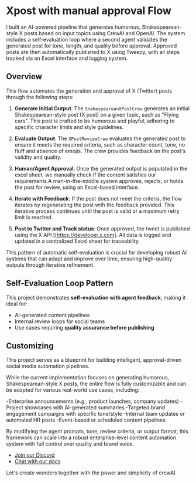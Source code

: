 # Xpost with manual approval Flow

I built an AI-powered pipeline that generates humorous, Shakespearean-style X posts based on input topics using CrewAI and OpenAI. The system includes a self-evaluation loop where a second agent validates the generated post for tone, length, and quality before approval. Approved posts are then automatically published to X using Tweepy, with all steps tracked via an Excel interface and logging system.

## Overview

This flow automates the generation and approval of X (Twitter) posts through the following steps:

1. **Generate Initial Output**: The `ShakespeareanXPostCrew` generates an initial Shakespearean-style post (X post) on a given topic, such as "Flying cars". This post is crafted to be humorous and playful, adhering to specific character limits and style guidelines.

2. **Evaluate Output**: The `XPostReviewCrew` evaluates the generated post to ensure it meets the required criteria, such as character count, tone, no fluff and absence of emojis. The crew provides feedback on the post's validity and quality.

3. **Human/Agent Approval**: Once the generated output is populated in the excel sheet, we manually check if the content satisfies our requirements.A man-in-the-middle system approves, rejects, or holds the post for review, using an Excel-based interface.

4. **Iterate with Feedback**: If the post does not meet the criteria, the flow iterates by regenerating the post with the feedback provided. This iterative process continues until the post is valid or a maximum retry limit is reached.

5. **Post to Twitter and Track status**: Once approved, the tweet is published using the X API [[https://developer.x.com]. All data is logged and updated in a centralized Excel sheet for traceability.

This pattern of automatic self-evaluation is crucial for developing robust AI systems that can adapt and improve over time, ensuring high-quality outputs through iterative refinement.

## Self-Evaluation Loop Pattern

This project demonstrates **self-evaluation with agent feedback**, making it ideal for:

- AI-generated content pipelines
- Internal review loops for social teams
- Use cases requiring **quality assurance before publishing**

## Customizing

This project serves as a blueprint for building intelligent, approval-driven social media automation pipelines.

While the current implementation focuses on generating humorous, Shakespearean-style X posts, the entire flow is fully customizable and can be adapted for various real-world use cases, including:

-Enterprise announcements (e.g., product launches, company updates)
-Project showcases with AI-generated summaries
-Targeted brand engagement campaigns with specific tone/style
-Internal team updates or automated HR posts
-Event-based or scheduled content pipelines

By modifying the agent prompts, tone, review criteria, or output format, this framework can scale into a robust enterprise-level content automation system with full control over quality and brand voice.



- [Join our Discord](https://discord.com/invite/X4JWnZnxPb)
- [Chat with our docs](https://chatg.pt/DWjSBZn)

Let's create wonders together with the power and simplicity of crewAI.
